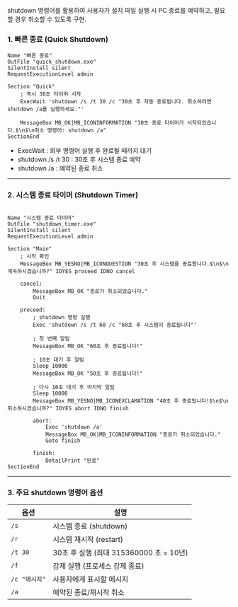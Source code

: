 shutdown 명령어를 활용하여 사용자가 설치 파일 실행 시 PC 종료를 예약하고, 필요할 경우 취소할 수 있도록 구현.

### 1. 빠른 종료 (Quick Shutdown)
```nsis
Name "빠른 종료"
OutFile "quick_shutdown.exe"
SilentInstall silent
RequestExecutionLevel admin

Section "Quick"
    ; 즉시 30초 타이머 시작
    ExecWait 'shutdown /s /t 30 /c "30초 후 자동 종료됩니다. 취소하려면 shutdown /a를 실행하세요."'

    MessageBox MB_OK|MB_ICONINFORMATION "30초 종료 타이머가 시작되었습니다.$\n$\n취소 명령어: shutdown /a"
SectionEnd
```
- ExecWait : 외부 명령어 실행 후 완료될 때까지 대기
- shutdown /s /t 30 : 30초 후 시스템 종료 예약
- shutdown /a : 예약된 종료 취소

---

### 2. 시스템 종료 타이머 (Shutdown Timer)
```nsis

Name "시스템 종료 타이머"
OutFile "shutdown_timer.exe"
SilentInstall silent
RequestExecutionLevel admin

Section "Main"
    ; 시작 확인
    MessageBox MB_YESNO|MB_ICONQUESTION "30초 후 시스템을 종료합니다.$\n$\n계속하시겠습니까?" IDYES proceed IDNO cancel
    
    cancel:
        MessageBox MB_OK "종료가 취소되었습니다."
        Quit
        
    proceed:
        ; shutdown 명령 실행
        Exec 'shutdown /s /t 60 /c "60초 후 시스템이 종료됩니다"'
        
        ; 첫 번째 알림
        MessageBox MB_OK "60초 후 종료됩니다!"
        
        ; 10초 대기 후 알림
        Sleep 10000
        MessageBox MB_OK "50초 후 종료됩니다!"
        
        ; 다시 10초 대기 후 마지막 알림
        Sleep 10000
        MessageBox MB_YESNO|MB_ICONEXCLAMATION "40초 후 종료됩니다!$\n$\n취소하시겠습니까?" IDYES abort IDNO finish
        
        abort:
            Exec 'shutdown /a'
            MessageBox MB_OK|MB_ICONINFORMATION "종료가 취소되었습니다."
            Goto finish
            
        finish:
            DetailPrint "완료"
SectionEnd
```

---

### 3. 주요 shutdown 명령어 옵션

| 옵션         | 설명                              |
| ---------- | ------------------------------- |
| `/s`       | 시스템 종료 (shutdown)               |
| `/r`       | 시스템 재시작 (restart)               |
| `/t 30`    | 30초 후 실행 (최대 315360000 초 = 10년) |
| `/f`       | 강제 실행 (프로세스 강제 종료)              |
| `/c "메시지"` | 사용자에게 표시할 메시지                   |
| `/a`       | 예약된 종료/재시작 취소                   |

